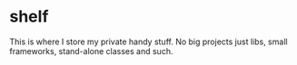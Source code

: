 shelf
=====

This is where I store my private handy stuff. No big projects just libs, small frameworks, stand-alone classes and such.
